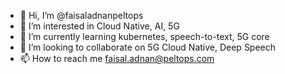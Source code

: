 - 👋 Hi, I’m @faisaladnanpeltops
- 👀 I’m interested in Cloud Native, AI, 5G 
- 🌱 I’m currently learning kubernetes, speech-to-text, 5G core
- 💞️ I’m looking to collaborate on 5G Cloud Native, Deep Speech
- 📫 How to reach me faisal.adnan@peltops.com

<!---
faisaladnanpeltops/faisaladnanpeltops is a ✨ special ✨ repository because its `README.md` (this file) appears on your GitHub profile.
You can click the Preview link to take a look at your changes.
--->
